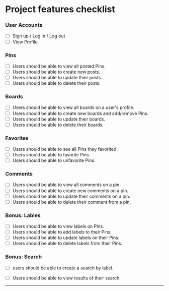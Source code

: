 # Project features checklist


### User Accounts
- [ ] Sign up / Log in / Log out
- [ ] View Profile
      
### Pins
- [ ] Users should be able to view all posted Pins.
- [ ] Users should be able to create new posts.
- [ ] Users should be able to update their posts.
- [ ] Users should be able to delete their posts.

### Boards
- [ ] Users should be able to view all boards on a user's profile.
- [ ] Users should be able to create new boards and add/remove Pins.
- [ ] Users should be able to update their boards.
- [ ] Users should be able to delete their boards.

### Favorites
- [ ] Users should be able to see all Pins they favorited.
- [ ] Users should be able to favorite Pins.
- [ ] Users should be able to unfavorite Pins.

### Comments
- [ ] Users should be able to view all comments on a pin.
- [ ] Users should be able to create new comments on a pin.
- [ ] Users should be able to update their comments on a pin.
- [ ] Users should be able to delete their comment from a pin.

### Bonus: Lables
- [ ] Users should be able to view labels on Pins.
- [ ] Users should be able to add labels to their Pins.
- [ ] Users should be able to update labels on their Pins.
- [ ] Users should be able to delete labels from their Pins.

### Bonus: Search
- [ ] users should be able to create a search by label.
- [ ] Users should be able to view results of their search.


---

<!-- If there is anything else you think we need, please add it. I just copied this list from canvas so we have something that will get us started, And get our planing phase rolling -->  





